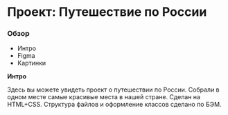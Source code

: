 # Проект: Путешествие по России

### Обзор
* Интро
* Figma
* Картинки

**Интро**

Здесь вы можете увидеть проект о путешествии по России. Собрали в одном месте самые красивые места в нашей стране.
Сделан на HTML+CSS. Структура файлов и оформление классов сделано по БЭМ.
